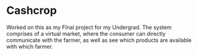 # Cashcrop
Worked on this as my FInal project for my Undergrad. The system comprises of a virtual market, where the consumer can directly communicate with the farmer, as well as see which products are available with which farmer.
